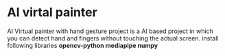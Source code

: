 # AI virtal painter
AI Virtual painter with hand gesture project is a AI based project in which you can detect hand and fingers without touching the actual screen.
install following libraries
**opencv-python
mediapipe
numpy**
